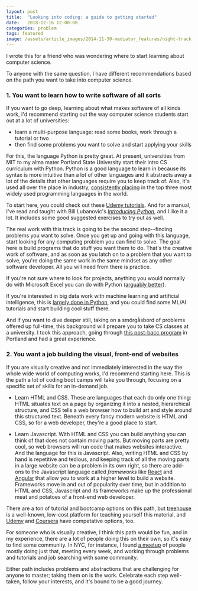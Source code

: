 ```yaml
---
layout: post
title:  "Looking into coding: a guide to getting started"
date:   2018-12-16 12:00:00
categories: problem
tags: featured
image: /assets/article_images/2014-11-30-mediator_features/night-track.JPG
---
```


I wrote this for a friend who was wondering where to start learning about computer science.

To anyone with the same question, I have different recommendations based on the path you want to take into computer science.

### 1. You want to learn how to write software of all sorts

If you want to go deep, learning about what makes software of all kinds work, I'd recommend starting out the way computer science students start out at a lot of universities:
  * learn a multi-purpose language: read some books, work through a tutorial or two
  * then find some problems you want to solve and start applying your skills

For this, the language Python is pretty great. At present, universities from MIT to my alma mater Portland State University start their intro CS curriculum with Python. Python is a good language to learn in because its syntax is more intuitive than a lot of other languages and it abstracts away a lot of the details that other languages require you to keep track of. Also, it's used all over the place in industry, [consistently placing](https://www.tiobe.com/tiobe-index/) in the top three most widely used programming languages in the world.

To start here, you could check out these [Udemy tutorials](https://www.udemy.com/topic/python/).
And for a manual, I've read and taught with Bill Lubanovic's [*Introducing Python*](http://shop.oreilly.com/product/0636920028659.do), and I like it a lot. It includes some good suggested exercises to try out as well.

The real work with this track is going to be the second step--finding problems you want to solve. Once you get up and going with this language, start looking for any computing problem you can find to solve. The goal here is build programs that do stuff you want them to do. That's the creative work of software, and as soon as you latch on to a problem that you want to solve, you're doing the same work in the same mindset as any other software developer. All you will need from there is practice.

If you're not sure where to look for projects, anything you would normally do with Microsoft Excel you can do with Python ([arguably better](https://www.reddit.com/r/datascience/comments/8ggvx4/why_python_over_excel/)). 

If you're interested in big data work with machine learning and artificial intelligence, this is [largely done in Python](https://medium.com/@UdacityINDIA/why-use-python-for-machine-learning-e4b0b4457a77), and you could find some ML/AI tutorials and start building cool stuff there. 

And if you want to dive deeper still, taking on a smörgåsbord of problems offered up full-time, this background will prepare you to take CS classes at a university. I took this approach, going through [this post-bacc program](https://www.pdx.edu/computer-science/new-beginnings-reboot-your-career) in Portland and had a great experience.

### 2. You want a job building the visual, front-end of websites

If you are visually creative and not immediately interested in the way the whole wide world of computing works, I'd recommend starting here. This is the path a lot of coding boot camps will take you through, focusing on a specific set of skills for an in-demand job.

  * Learn HTML and CSS. These are languages that each do only one thing: HTML situates text on a page by organizing it into a nested, hierarchical structure, and CSS tells a web browser how to build art and style around this structured text. Beneath every fancy modern website is HTML and CSS, so for a web developer, they're a good place to start.

  * Learn Javascript. With HTML and CSS you can build anything you can think of that does not contain moving parts. But moving parts are pretty cool, so web browsers will run code that makes websites interactive. And the language for this is Javascript. Also, writing HTML and CSS by hand is repetitive and tedious, and keeping track of all the moving parts in a large website can be a problem in its own right, so there are add-ons to the Javascript language called *frameworks* like [React](https://reactjs.org/tutorial/tutorial.html) and [Angular](https://docs.angularjs.org/guide/introduction) that allow you to work at a higher level to build a website. Frameworks move in and out of popularity over time, but in addition to HTML and CSS, Javascript and its frameworks make up the professional meat and potatoes of a front-end web developer.

There are a ton of tutorial and bootcamp options on this path, but [treehouse](https://teamtreehouse.com/tracks/front-end-web-development) is a well-known, low-cost platform for teaching yourself this material, and [Udemy](https://www.udemy.com/programming-for-web-development-from-scratch/?utm_source=adwords-learn&utm_medium=udemyads) and [Coursera](https://www.coursera.org/courses?query=front%20end) have competative options, too.

For someone who is visually creative, I think this path would be fun, and in my experience, there are a lot of people doing this on their own, so it's easy to find some community. In NYC, for instance, I found [a meetup](https://www.meetup.com/hackerhours/) of people mostly doing just that, meeting every week, and working through problems and tutorials and job searching with some community.

Either path includes problems and abstractions that are challenging for anyone to master; taking them on is the work. Celebrate each step well-taken, follow your interests, and it's bound to be a good journey.
